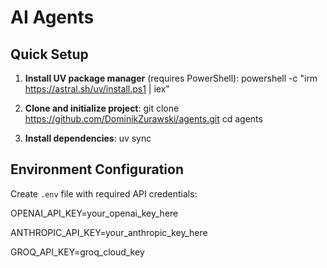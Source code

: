 # AI Agents

## Quick Setup

1. **Install UV package manager** (requires PowerShell):
powershell -c "irm https://astral.sh/uv/install.ps1 | iex"

2. **Clone and initialize project**:
git clone https://github.com/DominikZurawski/agents.git
cd agents

3. **Install dependencies**:
uv sync

## Environment Configuration
Create `.env` file with required API credentials:

OPENAI_API_KEY=your_openai_key_here

ANTHROPIC_API_KEY=your_anthropic_key_here

GROQ_API_KEY=groq_cloud_key
